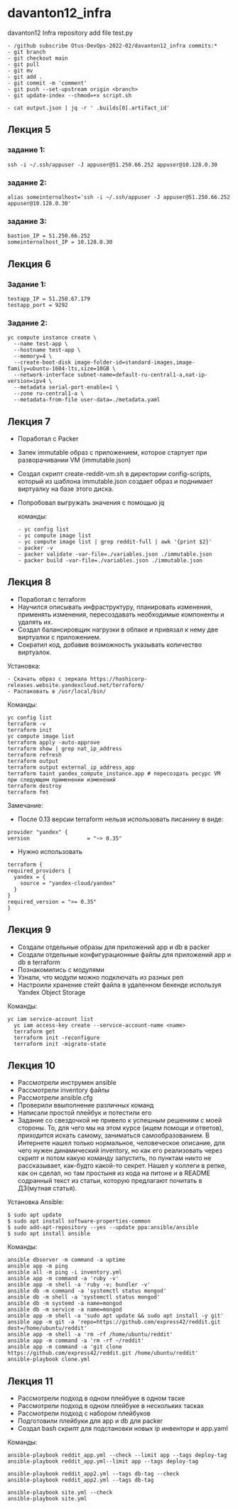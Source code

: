 # davanton12_infra

davanton12 Infra repository
add file test.py
```
- /github subscribe Otus-DevOps-2022-02/davanton12_infra commits:*
- git branch
- git checkout main
- git pull
- git mv
- git add .
- git commit -m 'comment'
- git push --set-upstream origin <branch>
- git update-index --chmod=+x script.sh
```
```
- cat output.json | jq -r ' .builds[0].artifact_id'
```
## Лекция 5

### задание 1:
```
ssh -i ~/.ssh/appuser -J appuser@51.250.66.252 appuser@10.128.0.30
```
### задание 2:
```
alias someinternalhost='ssh -i ~/.ssh/appuser -J appuser@51.250.66.252 appuser@10.128.0.30'
```
### задание 3:
```  
bastion_IP = 51.250.66.252
someinternalhost_IP = 10.128.0.30
```
## Лекция 6

### Задание 1:
```  
testapp_IP = 51.250.67.179
testapp_port = 9292
```
### Задание 2:
```
yc compute instance create \
  --name test-app \
  --hostname test-app \
  --memory=4 \
  --create-boot-disk image-folder-id=standard-images,image-family=ubuntu-1604-lts,size=10GB \
  --network-interface subnet-name=default-ru-central1-a,nat-ip-version=ipv4 \
  --metadata serial-port-enable=1 \
  --zone ru-central1-a \
  --metadata-from-file user-data=./metadata.yaml
```
## Лекция 7

- Поработал с Packer
- Запек immutable образ с приложением, которое стартует при разворачивании VM (immutable.json)
- Создал скрипт create-reddit-vm.sh в директории config-scripts, который из шаблона immutable.json создает образ и поднимает виртуалку на базе этого диска.
- Попробовал выгружать значения с помощью jq
  
  команды:
  ```
  - yc config list
  - yc compute image list
  - yc compute image list | grep reddit-full | awk '{print $2}'
  - packer -v
  - packer validate -var-file=./variables.json ./immutable.json
  - packer build -var-file=./variables.json ./immutable.json
  ```
## Лекция 8

- Поработал с terraform
- Научился описывать инфраструктуру, планировать изменения, применять изменения, пересоздавать необходимые компоненты и удалять их.
- Создал балансировщик нагрузки в облаке и привязал к нему две виртуалки с приложением.
- Сократил код, добавив возможность указывать количество виртуалок.

Установка:
  ```
  - Скачать образ с зеркала https://hashicorp-releases.website.yandexcloud.net/terraform/
  - Распаковать в /usr/local/bin/
  ```

Команды:
  ```
  yc config list
  terraform -v
  terraform init
  yc compute image list
  terraform apply -auto-approve
  terraform show | grep nat_ip_address
  terraform refresh
  terraform output
  terraform output external_ip_address_app
  terraform taint yandex_compute_instance.app # пересоздать ресурс VM при следующем применении изменений
  terraform destroy
  terraform fmt
  ```
  
Замечание:
  - После 0.13 версии terraform нельзя использовать писанину в виде:
  ```
  provider "yandex" {
  version                  = "~> 0.35"
  ```
  - Нужно использовать
  ```
  terraform {
  required_providers {
    yandex = {
      source = "yandex-cloud/yandex"
    }
  }
  required_version = ">= 0.35"
  }
  ```

## Лекция 9

 - Создали отдельные образы для приложений app и db в packer
 - Создали отдельные конфигурационные файлы для приложений app и db в terraform
 - Познакомились с модулями
 - Узнали, что модули можно подключать из разных реп
 - Настроили хранение стейт файла в удаленном бекенде используя Yandex Object Storage

 Команды:
  ```
  yc iam service-account list
	yc iam access-key create --service-account-name <name>
	terraform get
	terraform init -reconfigure
	terraform init -migrate-state
  ```
## Лекция 10

 - Рассмотрели инструмен ansible
 - Рассмотрели inventory файлы
 - Рассмотрели ansible.cfg
 - Проверили ввыполнение различных команд
 - Написали простой плейбук и потестили его
 - Задание со свездочкой не привело к успешным решениям с моей стороны. То, для чего мы на этом курсе (ищем помощи и ответов), приходится искать самому, заниматься самообразованием. В Интернете нашел только нормальное, человеческое описание, для чего нужен динамический inventory, но как его реализовать через скрипт и потом какую команду запустить, по пунктам никто не рассказывает, как-будто какой-то секрет. Нашел у коллеги в репке, как он сделал, но там простыня из кода на питоне и в README содранный текст из статьи, которую предлагают почитать в ДЗ(мутная статья).

 Установка Ansible:
  ```
$ sudo apt update
$ sudo apt install software-properties-common
$ sudo add-apt-repository --yes --update ppa:ansible/ansible
$ sudo apt install ansible
  ```

 Команды:
  ```
ansible dbserver -m command -a uptime
ansible app -m ping
ansible all -m ping -i inventory.yml
ansible app -m command -a 'ruby -v'
ansible app -m shell -a 'ruby -v; bundler -v'
ansible db -m command -a 'systemctl status mongod'
ansible db -m shell -a 'systemctl status mongod'
ansible db -m systemd -a name=mongod
ansible db -m service -a name=mongod
ansible app -m shell -a 'sudo apt update && sudo apt install -y git'
ansible app -m git -a 'repo=https://github.com/express42/reddit.git dest=/home/ubuntu/reddit'
ansible app -m shell -a 'rm -rf /home/ubuntu/reddit'
ansible app -m command -a 'rm -rf ~/reddit'
ansible app -m command -a 'git clone https://github.com/express42/reddit.git /home/ubuntu/reddit'
ansible-playbook clone.yml
  ```

## Лекция 11

 - Рассмотрели подход в одном плейбуке в одном таске
 - Рассмотрели подход в одном плейбуке в нескольких тасках
 - Рассмотрели подход с набором плейбуков
 - Подготовили плейбуки для app и db для packer
 - Cоздал bash скрипт для подстановки новых ip инвентори и app.yaml

 Команды:
  ```
ansible-playbook reddit_app.yml --check --limit app --tags deploy-tag
ansible-playbook reddit_app.yml--limit app --tags deploy-tag

ansible-playbook reddit_app2.yml --tags db-tag --check
ansible-playbook reddit_app2.yml --tags db-tag

ansible-playbook site.yml --check
ansible-playbook site.yml
  ```
